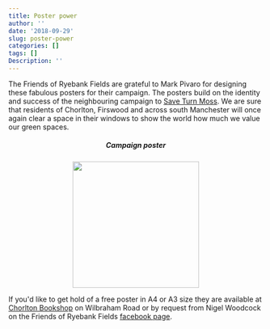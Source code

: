 ```yaml
---
title: Poster power
author: ''
date: '2018-09-29'
slug: poster-power
categories: []
tags: []
Description: ''
---
```


The Friends of Ryebank Fields are grateful to Mark Pivaro for designing these fabulous posters for their campaign. The posters build on the identity and success of the neighbouring campaign to [Save Turn Moss](https://friendsofturnmoss.tumblr.com). We are sure that residents of Chorlton, Firswood and across south Manchester will once again clear a space in their windows to show the world how much we value our green spaces.

<div align="center"> <h5>Campaign poster</h5> <p><img src="/posts/2018-09-29-poster-power_files/poster.jpg" width="250px"></p></div>

If you'd like to get hold of a free poster in A4 or A3 size they are available at [Chorlton Bookshop](https://www.facebook.com/ChorltonBookshop/) on Wilbraham Road or by request from Nigel Woodcock on the Friends of Ryebank Fields [facebook page](https://www.facebook.com/groups/FriendsofRyebank).

